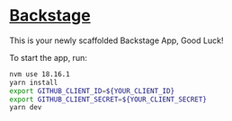 # [Backstage](https://backstage.io)

This is your newly scaffolded Backstage App, Good Luck!

To start the app, run:

```sh
nvm use 18.16.1
yarn install
export GITHUB_CLIENT_ID=${YOUR_CLIENT_ID}
export GITHUB_CLIENT_SECRET=${YOUR_CLIENT_SECRET}
yarn dev
```
